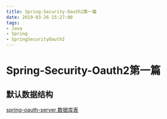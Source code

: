 ```yaml
---
title: Spring-Security-Oauth2第一篇
date: 2019-03-26 15:27:00
tags: 
- Java 
- Spring
- SpringSecurityOauth2
---
```


# Spring-Security-Oauth2第一篇

## 默认数据结构

[spring-oauth-server 数据库表](https://github.com/spring-projects/spring-security-oauth/blob/master/spring-security-oauth2/src/test/resources/schema.sql)